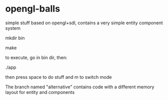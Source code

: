 opengl-balls
==========

simple stuff based on opengl+sdl, contains a very simple entity component system

mkdir bin

make

to execute, go in bin dir, then: 

./app

then press space to do stuff and m to switch mode


The branch named "alternative" contains code with a different memory layout for entity and components
